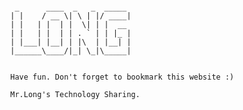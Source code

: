  <style>
   img{
		         align-content: center;
			 outline-width:0px; 
			  vertical-align:top; 
		}
    </style>
    
```
        
         _      ____  _   _  _____ 
        | |    / __ \| \ | |/ ____|
        | |   | |  | |  \| | |  __ 
        | |   | |  | | . ` | | |_ |
        | |___| |__| | |\  | |__| |
        |______\____/|_| \_|\_____|
                                   
                           
        Have fun. Don't forget to bookmark this website :)
                       
        Mr.Long's Technology Sharing.
```
    
